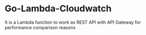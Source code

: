 # Go-Lambda-Cloudwatch
It is a Lambda function to work as REST API with API Gateway for performance comparison reasons
